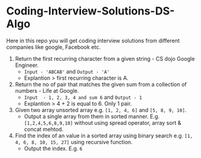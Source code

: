 # Coding-Interview-Solutions-DS-Algo
Here in this repo you will get coding interview solutions from different companies like google, Facebook etc.

1. Return the first recurring character from a given string - CS dojo Google Engineer.
	 - `Input - 'ABCAB'` and `Output - 'A'`
   - Explantion > first recurring character is A.
2. Return the no of pair that matches the given sum from a collection of numbers -  Life at Google.
   - `Input  - 1, 2, 3, 4 and sum 6` and `Output - 1`
   - Explantion > 4 + 2 is equal to 6. Only 1 pair.
3. Given two array unsorted array e.g. `[1, 2, 4, 6]` and `[5, 8, 9, 10]`.
   - Output a single array from them in sorted manner. E.g. `[1,2,4,5,6,8,9,10]` without using spread operator, array sort & concat mehtod.
4. Find the index of an value in a sorted array using binary search e.g. `[1, 4, 6, 8, 10, 15, 27]` using recursive function.
   - Output the index. E.g. `6`

